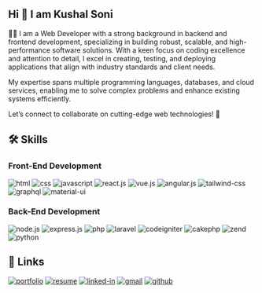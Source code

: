 ## Hi 👋 I am Kushal Soni

👨‍💻 I am a Web Developer with a strong background in backend and frontend development, specializing in building robust, scalable, and high-performance software solutions. With a keen focus on coding excellence and attention to detail, I excel in creating, testing, and deploying applications that align with industry standards and client needs.

My expertise spans multiple programming languages, databases, and cloud services, enabling me to solve complex problems and enhance existing systems efficiently.

Let’s connect to collaborate on cutting-edge web technologies! 🚀

## 🛠️ Skills

### Front-End Development

![html](https://img.shields.io/badge/HTML5-E34F26?style=for-the-badge&logo=html5&logoColor=white)
![css](https://img.shields.io/badge/CSS3-1572B6?style=for-the-badge&logo=css3&logoColor=white)
![javascript](https://img.shields.io/badge/JavaScript-323330?style=for-the-badge&logo=javascript&logoColor=F7DF1E)
![react.js](https://img.shields.io/badge/React-20232A?style=for-the-badge&logo=react&logoColor=61DAFB)
![vue.js](https://img.shields.io/badge/Vue.js-35495E?style=for-the-badge&logo=vuedotjs&logoColor=4FC08D)
![angular.js](https://img.shields.io/badge/angular.js-DD0031?style=for-the-badge&logo=angular&logoColor=white)
![tailwind-css](https://img.shields.io/badge/tailwind_css-06B6D4?style=for-the-badge&logo=tailwind-css&logoColor=white)
![graphql](https://img.shields.io/badge/GraphQL-E434AA?style=for-the-badge&logo=graphql&logoColor=white)
![material-ui](https://img.shields.io/badge/Material_UI-0081CB?style=for-the-badge&logo=mui&logoColor=white)

### Back-End Development

![node.js](https://img.shields.io/badge/Node-5FA04E?style=for-the-badge&logo=node.js&logoColor=FFFFFF)
![express.js](https://img.shields.io/badge/Express-000000?style=for-the-badge&logo=express&logoColor=FFFFFF)
![php](https://shields.io/badge/-PHP-3776AB?style=for-the-badge&logo=php&logoColor=white)
![laravel](https://img.shields.io/badge/Laravel-FF2D20?style=for-the-badge&logo=laravel&logoColor=white)
![codeigniter](https://img.shields.io/badge/codeigniter-EF4223?style=for-the-badge&logo=codeigniter&logoColor=white)
![cakephp](https://img.shields.io/badge/cakephp-grey?style=for-the-badge&logo=cakephp&logoColor=red)
![zend](https://img.shields.io/badge/-Zend-05122A?style=for-the-badge&logo=Zend&logoColor=ffdd54)
![python](https://img.shields.io/badge/python-3670A0?style=for-the-badge&logo=python&logoColor=ffdd54)

## 🔗 Links

[![portfolio](https://img.shields.io/badge/Portfolio-5340ff?style=for-the-badge&logo=Google-chrome&logoColor=white)](http://ksportfolio.infinityfreeapp.com)
[![resume](https://img.shields.io/badge/Resume-4285F4?style=for-the-badge&logo=google-docs&logoColor=white)](http://ksportfolio.infinityfreeapp.com/KushalSoniCv.pdf)
[![linked-in](https://custom-icon-badges.demolab.com/badge/LinkedIn-0A66C2?logo=linkedin-white&logoColor=fff&style=for-the-badge)](https://www.linkedin.com/in/kushal-soni-b5ba9320a)
[![gmail](https://img.shields.io/badge/Gmail-D14836?style=for-the-badge&logo=Gmail&logoColor=white)](mailto:kushalsoni268@gmail.com)
[![github](https://img.shields.io/badge/GitHub-000000?style=for-the-badge&logo=GitHub&logoColor=white)](https://github.com/kushalsoni268)
